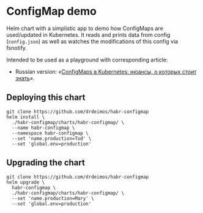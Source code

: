 # ConfigMap demo

Helm chart with a simplistic app to demo how ConfigMaps are used/updated
in Kubernetes. It reads and prints data from config (`config.json`) as
well as watches the modifications of this config via fsnotify.

Intended to be used as a playground with corresponding article:
* Russian version: «[ConfigMaps в Kubernetes: нюансы, о которых стоит знать](https://habr.com/ru/company/flant/blog/498970/)».

## Deploying this chart

```shell
git clone https://github.com/drdeimos/habr-configmap
helm install \
  ./habr-configmap/charts/habr-configmap/ \
  --name habr-configmap \
  --namespace habr-configmap \
  --set 'name.production=Tod' \
  --set 'global.env=production'
```

## Upgrading the chart

```shell
git clone https://github.com/drdeimos/habr-configmap
helm upgrade \
  habr-configmap \
  ./habr-configmap/charts/habr-configmap/ \
  --set 'name.production=Mary' \
  --set 'global.env=production'
```
